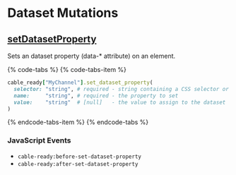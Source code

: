 # Dataset Mutations

## [setDatasetProperty](https://developer.mozilla.org/en-US/docs/Web/API/HTMLElement/dataset)

Sets an dataset property (data-* attribute) on an element.

{% code-tabs %}
{% code-tabs-item %}
```ruby
cable_ready["MyChannel"].set_dataset_property(
  selector: "string", # required - string containing a CSS selector or XPath expression
  name:     "string", # required - the property to set
  value:    "string"  # [null]   - the value to assign to the dataset
)
```
{% endcode-tabs-item %}
{% endcode-tabs %}


### JavaScript Events

- `cable-ready:before-set-dataset-property`
- `cable-ready:after-set-dataset-property`
